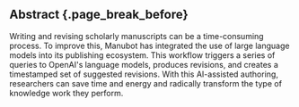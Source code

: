 ## Abstract {.page_break_before}

Writing and revising scholarly manuscripts can be a time-consuming process.
To improve this, Manubot has integrated the use of large language models into its publishing ecosystem.
This workflow triggers a series of queries to OpenAI's language models, produces revisions, and creates a timestamped set of suggested revisions.
With this AI-assisted authoring, researchers can save time and energy and radically transform the type of knowledge work they perform.
